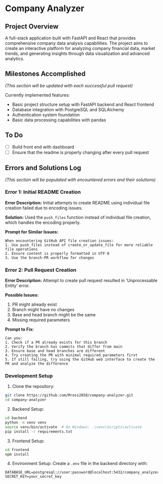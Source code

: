 # Company Analyzer

## Project Overview
A full-stack application built with FastAPI and React that provides comprehensive company data analysis capabilities. The project aims to create an interactive platform for analyzing company financial data, market trends, and generating insights through data visualization and advanced analytics.

## Milestones Accomplished
*(This section will be updated with each successful pull request)*

Currently implemented features:
- Basic project structure setup with FastAPI backend and React frontend
- Database integration with PostgreSQL and SQLAlchemy
- Authentication system foundation
- Basic data processing capabilities with pandas

## To Do
- [ ] Build front end with dashboard
- [ ] Ensure that the readme is properly changing after every pull request

## Errors and Solutions Log
*(This section will be populated with encountered errors and their solutions)*

### Error 1: Initial README Creation
**Error Description:** Initial attempts to create README using individual file creation failed due to encoding issues.

**Solution:**
Used the `push_files` function instead of individual file creation, which handles the encoding properly.

**Prompt for Similar Issues:**
```
When encountering GitHub API file creation issues:
1. Use push_files instead of create_or_update_file for more reliable file operations
2. Ensure content is properly formatted in UTF-8
3. Use the branch-PR workflow for changes
```

### Error 2: Pull Request Creation
**Error Description:** Attempt to create pull request resulted in 'Unprocessable Entity' error.

**Possible Issues:**
1. PR might already exist
2. Branch might have no changes
3. Base and head branch might be the same
4. Missing required parameters

**Prompt to Fix:**
```
Can you:
1. Check if a PR already exists for this branch
2. Verify the branch has commits that differ from main
3. Ensure base and head branches are different
4. Try creating the PR with minimal required parameters first
5. If still failing, try using the GitHub web interface to create the PR and analyze the difference
```

### Development Setup
1. Clone the repository:
```bash
git clone https://github.com/Mross2858/company-analyzer.git
cd company-analyzer
```

2. Backend Setup:
```bash
cd backend
python -m venv venv
source venv/bin/activate  # On Windows: .\venv\Scripts\activate
pip install -r requirements.txt
```

3. Frontend Setup:
```bash
cd frontend
npm install
```

4. Environment Setup:
Create a `.env` file in the backend directory with:
```
DATABASE_URL=postgresql://user:password@localhost:5432/company_analyzer
SECRET_KEY=your_secret_key
```